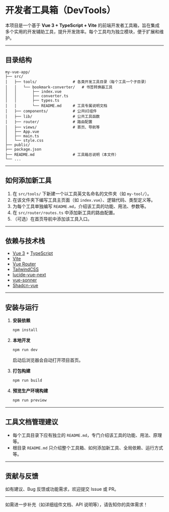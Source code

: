 # 开发者工具箱（DevTools）

本项目是一个基于 **Vue 3 + TypeScript + Vite** 的前端开发者工具箱，旨在集成多个实用的开发辅助工具，提升开发效率。每个工具均为独立模块，便于扩展和维护。

---

## 目录结构

```
my-vue-app/
├── src/
│   ├── tools/                # 各类开发工具目录（每个工具一个子目录）
│   │   └── bookmark-converter/   # 书签转换器工具
│   │       ├── index.vue
│   │       ├── converter.ts
│   │       ├── types.ts
│   │       └── README.md     # 工具专属说明文档
│   ├── components/           # 公共UI组件
│   ├── lib/                  # 公共工具函数
│   ├── router/               # 路由配置
│   ├── views/                # 首页、导航等
│   ├── App.vue
│   ├── main.ts
│   └── style.css
├── public/
├── package.json
├── README.md                 # 工具箱总说明（本文件）
└── ...
```

---

## 如何添加新工具

1. 在 `src/tools/` 下新建一个以工具英文名命名的文件夹（如 `my-tool/`）。
2. 在该文件夹下编写工具主页面（如 `index.vue`）、逻辑代码、类型定义等。
3. 为每个工具单独编写 `README.md`，介绍该工具的功能、用法、参数等。
4. 在 `src/router/routes.ts` 中添加新工具的路由配置。
5. （可选）在首页导航中添加该工具入口。

---

## 依赖与技术栈

- [Vue 3](https://vuejs.org/) + [TypeScript](https://www.typescriptlang.org/)
- [Vite](https://vitejs.dev/)
- [Vue Router](https://router.vuejs.org/)
- [TailwindCSS](https://tailwindcss.com/)
- [lucide-vue-next](https://github.com/lucide-icons/lucide)
- [vue-sonner](https://github.com/emilkowalski/vue-sonner)
- [Shadcn-vue](https://www.shadcn-vue.com/)

---

## 安装与运行

1. **安装依赖**

   ```bash
   npm install
   ```

2. **本地开发**

   ```bash
   npm run dev
   ```

   启动后浏览器会自动打开项目首页。

3. **打包构建**

   ```bash
   npm run build
   ```

4. **预览生产环境构建**

   ```bash
   npm run preview
   ```

---

## 工具文档管理建议

- 每个工具目录下应有独立的 `README.md`，专门介绍该工具的功能、用法、原理等。
- 根目录 `README.md` 只介绍整个工具箱、如何添加新工具、全局依赖、运行方式等。

---

## 贡献与反馈

如有建议、Bug 反馈或功能需求，欢迎提交 Issue 或 PR。

---

如需进一步补充（如详细组件文档、API 说明等），请告知你的具体需求！